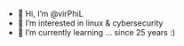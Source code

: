 - 👋 Hi, I’m @virPhiL
- 👀 I’m interested in linux & cybersecurity
- 🌱 I’m currently learning ... since 25 years :)


<!---
virPhiL/virPhiL is a ✨ special ✨ repository because its `README.md` (this file) appears on your GitHub profile.
You can click the Preview link to take a look at your changes.
--->
